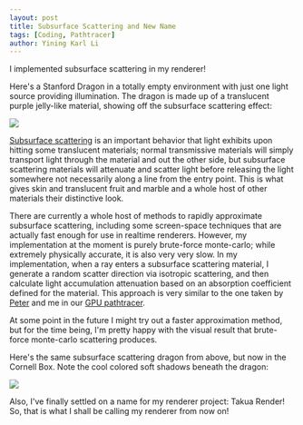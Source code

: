 ```yaml
---
layout: post
title: Subsurface Scattering and New Name
tags: [Coding, Pathtracer]
author: Yining Karl Li
---
```


I implemented subsurface scattering in my renderer!

Here's a Stanford Dragon in a totally empty environment with just one light source providing illumination. The dragon is made up of a translucent purple jelly-like material, showing off the subsurface scattering effect:

[![]({{site.url}}/content/images/2012/May/dragonsss_bright.png)]({{site.url}}/content/images/2012/May/dragonsss_bright.png)

[Subsurface scattering](http://en.wikipedia.org/wiki/Subsurface_scattering) is an important behavior that light exhibits upon hitting some translucent materials; normal transmissive materials will simply transport light through the material and out the other side, but subsurface scattering materials will attenuate and scatter light before releasing the light somewhere not necessarily along a line from the entry point. This is what gives skin and translucent fruit and marble and a whole host of other materials their distinctive look.

There are currently a whole host of methods to rapidly approximate subsurface scattering, including some screen-space techniques that are actually fast enough for use in realtime renderers. However, my implementation at the moment is purely brute-force monte-carlo; while extremely physically accurate, it is also very very slow. In my implementation, when a ray enters a subsurface scattering material, I generate a random scatter direction via isotropic scattering, and then calculate light accumulation attenuation based on an absorption coefficient defined for the material. This approach is very similar to the one taken by [Peter](http://peterkutz.com/) and me in our [GPU pathtracer](http://www.blogger.com/gpupathtracer.blogspot.com).

At some point in the future I might try out a faster approximation method, but for the time being, I'm pretty happy with the visual result that brute-force monte-carlo scattering produces.

Here's the same subsurface scattering dragon from above, but now in the Cornell Box. Note the cool colored soft shadows beneath the dragon:

[![]({{site.url}}/content/images/2012/May/subsurfacetest.png)]({{site.url}}/content/images/2012/May/subsurfacetest.png)

Also, I've finally settled on a name for my renderer project: Takua Render! So, that is what I shall be calling my renderer from now on!
